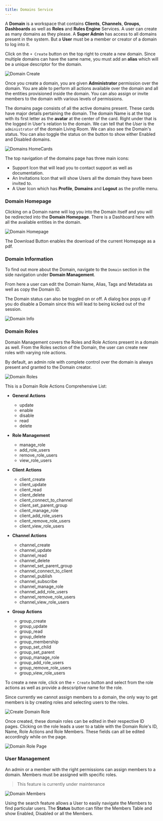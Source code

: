 ```yaml
---
title: Domains Service
---
```


A **Domain** is a workspace that contains **Clients**, **Channels**, **Groups**, **Dashboards** as well as **Roles** and **Rules Engine** Services.
A user can create as many domains as they please. A **Super Admin** has access to all domains present in the system. But a **User** must be a member or creator of a domain to log into it.

Click on the `+ Create` button on the top right to create a new domain. Since multiple domains can have the same name, you must add an **alias** which will be a unique descriptor for the domain.

![Domain Create](../docs/img/users-guide/jdoe-create-domain.png)

Once you create a domain, you are given **Administrator** permission over the domain.
You are able to perform all actions available over the domain and all the entities provisioned inside the domain.
You can also assign or invite members to the domain with various levels of permissions.

The domains page consists of all the active domains present. These cards have major details pertaining the domain.
The domain Name is at the top with its first letter as the **avatar** at the center of the card.
Right under that is the logged in User's relation to the domain.
We can tell that the _User_ is the `administrator` of the domain Living Room.
We can also see the Domain's status.
You can also toggle the status on the button to show either Enabled and Disabled domains.

![Domains HomeCards](../docs/img/users-guide/domains-page-cards.png)

The top navigation of the domains page has three main icons:

- Support Icon that will lead you to contact support as well as documentation.
- An Invitations Icon that will show Users all the domain they have been invited to.
- A User Icon which has **Profile**, **Domains** and **Logout** as the profile menu.

### **Domain Homepage**

Clicking on a Domain name will log you into the Domain itself and you will be redirected into the **Domain Homepage**. There is a Dashboard here with all the available entities in the domain.

![Domain Homepage](../docs/img/users-guide/domain-homepage.png)

The Download Button enables the download of the current Homepage as a pdf.

### **Domain Information**

To find out more about the Domain, navigate to the `Domain` section in the side navigation under **Domain Management**.

From here a user can edit the Domain Name, Alias, Tags and Metadata as well as copy the Domain ID.

The Domain status can also be toggled on or off. A dialog box pops up if you do disable a Domain since this will lead to being kicked out of the session.

![Domain Info](../docs/img/users-guide/domian-info.png)

### **Domain Roles**

Domain Management covers the Roles and Role Actions present in a domain as well. From the Roles section of the Domain, the user can create new roles with varying role actions.

By default, an admin role with complete control over the domain is always present and granted to the Domain creator.

![Domain Roles](../docs/img/users-guide/domain-roles.png)

This is a Domain Role Actions Comprehensive List:

- **General Actions**
  - update
  - enable
  - disable
  - read
  - delete

- **Role Management**
  - manage_role
  - add_role_users
  - remove_role_users
  - view_role_users

- **Client Actions**
  - client_create
  - client_update
  - client_read
  - client_delete
  - client_connect_to_channel
  - client_set_parent_group
  - client_manage_role
  - client_add_role_users
  - client_remove_role_users
  - client_view_role_users

- **Channel Actions**
  - channel_create
  - channel_update
  - channel_read
  - channel_delete
  - channel_set_parent_group
  - channel_connect_to_client
  - channel_publish
  - channel_subscribe
  - channel_manage_role
  - channel_add_role_users
  - channel_remove_role_users
  - channel_view_role_users

- **Group Actions**
  - group_create
  - group_update
  - group_read
  - group_delete
  - group_membership
  - group_set_child
  - group_set_parent
  - group_manage_role
  - group_add_role_users
  - group_remove_role_users
  - group_view_role_users

To create a new role, click on the `+ Create` button and select from the role actions as well as provide a descsriptive name for the role.

Since currently we cannot assign members to a domain, the only way to get members is by creating roles and selecting users to the roles.

![Create Domain Role](../docs/img/users-guide/domain-roles-create.png)

Once created, these domain roles can be edited in their respective ID pages.
Clicking on the role leads a user to a table with the Domain Role's ID, Name, Role Actions and Role Members. These fields can all be edited accordingly while on the page.

![Domain Role Page](../docs/img/users-guide/domain-roles-page.png)

### **User Management**

An admin or a member with the right permissions can assign members to a domain. Members must be assigned with specific roles.

> This feature is currently under maintenance

![Domain Members](../docs/img/users-guide/domain-members.png)

Using the search feature allows a User to easily navigate the Members to find particular users.
The **Status** button can filter the Members Table and show Enabled, Disabled or all the Members.
